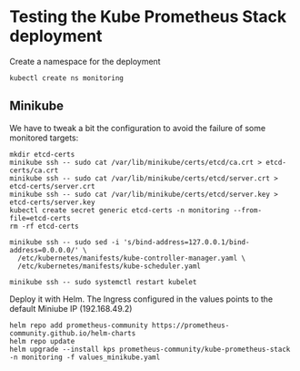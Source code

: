 # Testing the Kube Prometheus Stack deployment
Create a namespace for the deployment
```
kubectl create ns monitoring
```

## Minikube
We have to tweak a bit the configuration to avoid the failure of some monitored targets:
```
mkdir etcd-certs
minikube ssh -- sudo cat /var/lib/minikube/certs/etcd/ca.crt > etcd-certs/ca.crt
minikube ssh -- sudo cat /var/lib/minikube/certs/etcd/server.crt > etcd-certs/server.crt
minikube ssh -- sudo cat /var/lib/minikube/certs/etcd/server.key > etcd-certs/server.key
kubectl create secret generic etcd-certs -n monitoring --from-file=etcd-certs
rm -rf etcd-certs

minikube ssh -- sudo sed -i 's/bind-address=127.0.0.1/bind-address=0.0.0.0/' \
  /etc/kubernetes/manifests/kube-controller-manager.yaml \
  /etc/kubernetes/manifests/kube-scheduler.yaml

minikube ssh -- sudo systemctl restart kubelet
```

Deploy it with Helm. The Ingress configured in the values points to the default Miniube IP (192.168.49.2)
```
helm repo add prometheus-community https://prometheus-community.github.io/helm-charts
helm repo update
helm upgrade --install kps prometheus-community/kube-prometheus-stack -n monitoring -f values_minikube.yaml
```
